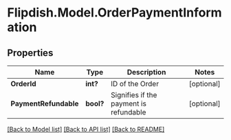 # Flipdish.Model.OrderPaymentInformation
## Properties

Name | Type | Description | Notes
------------ | ------------- | ------------- | -------------
**OrderId** | **int?** | ID of the Order | [optional] 
**PaymentRefundable** | **bool?** | Signifies if the payment is refundable | [optional] 

[[Back to Model list]](../README.md#documentation-for-models) [[Back to API list]](../README.md#documentation-for-api-endpoints) [[Back to README]](../README.md)

